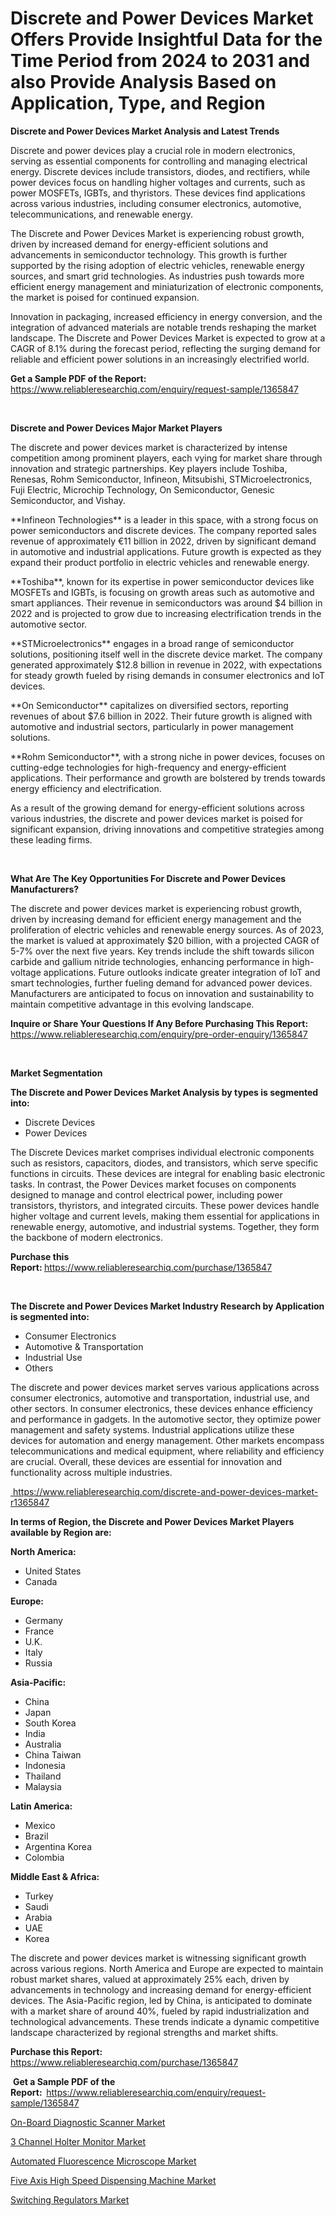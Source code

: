 <p><h1>Discrete and Power Devices Market Offers Provide Insightful Data for the Time Period from 2024 to 2031 and also Provide Analysis Based on Application, Type, and Region</h1></p><p><strong>Discrete and Power Devices Market Analysis and Latest Trends</strong></p>
<p><p>Discrete and power devices play a crucial role in modern electronics, serving as essential components for controlling and managing electrical energy. Discrete devices include transistors, diodes, and rectifiers, while power devices focus on handling higher voltages and currents, such as power MOSFETs, IGBTs, and thyristors. These devices find applications across various industries, including consumer electronics, automotive, telecommunications, and renewable energy.</p><p>The Discrete and Power Devices Market is experiencing robust growth, driven by increased demand for energy-efficient solutions and advancements in semiconductor technology. This growth is further supported by the rising adoption of electric vehicles, renewable energy sources, and smart grid technologies. As industries push towards more efficient energy management and miniaturization of electronic components, the market is poised for continued expansion.</p><p>Innovation in packaging, increased efficiency in energy conversion, and the integration of advanced materials are notable trends reshaping the market landscape. The Discrete and Power Devices Market is expected to grow at a CAGR of 8.1% during the forecast period, reflecting the surging demand for reliable and efficient power solutions in an increasingly electrified world.</p></p>
<p><strong>Get a Sample PDF of the Report:&nbsp;</strong> <a href="https://www.reliableresearchiq.com/enquiry/request-sample/1365847?utm_campaign=1087&utm_medium=2&utm_source=Github&utm_content=ia&utm_term=06122024&utm_id=discrete-and-power-devices">https://www.reliableresearchiq.com/enquiry/request-sample/1365847</a></p>
<p>&nbsp;</p>
<p><strong>Discrete and Power Devices Major Market Players</strong></p>
<p><p>The discrete and power devices market is characterized by intense competition among prominent players, each vying for market share through innovation and strategic partnerships. Key players include Toshiba, Renesas, Rohm Semiconductor, Infineon, Mitsubishi, STMicroelectronics, Fuji Electric, Microchip Technology, On Semiconductor, Genesic Semiconductor, and Vishay.</p><p>**Infineon Technologies** is a leader in this space, with a strong focus on power semiconductors and discrete devices. The company reported sales revenue of approximately €11 billion in 2022, driven by significant demand in automotive and industrial applications. Future growth is expected as they expand their product portfolio in electric vehicles and renewable energy.</p><p>**Toshiba**, known for its expertise in power semiconductor devices like MOSFETs and IGBTs, is focusing on growth areas such as automotive and smart appliances. Their revenue in semiconductors was around $4 billion in 2022 and is projected to grow due to increasing electrification trends in the automotive sector.</p><p>**STMicroelectronics** engages in a broad range of semiconductor solutions, positioning itself well in the discrete device market. The company generated approximately $12.8 billion in revenue in 2022, with expectations for steady growth fueled by rising demands in consumer electronics and IoT devices.</p><p>**On Semiconductor** capitalizes on diversified sectors, reporting revenues of about $7.6 billion in 2022. Their future growth is aligned with automotive and industrial sectors, particularly in power management solutions.</p><p>**Rohm Semiconductor**, with a strong niche in power devices, focuses on cutting-edge technologies for high-frequency and energy-efficient applications. Their performance and growth are bolstered by trends towards energy efficiency and electrification.</p><p>As a result of the growing demand for energy-efficient solutions across various industries, the discrete and power devices market is poised for significant expansion, driving innovations and competitive strategies among these leading firms.</p></p>
<p>&nbsp;</p>
<p><strong>What Are The Key Opportunities For Discrete and Power Devices Manufacturers?</strong></p>
<p><p>The discrete and power devices market is experiencing robust growth, driven by increasing demand for efficient energy management and the proliferation of electric vehicles and renewable energy sources. As of 2023, the market is valued at approximately $20 billion, with a projected CAGR of 5-7% over the next five years. Key trends include the shift towards silicon carbide and gallium nitride technologies, enhancing performance in high-voltage applications. Future outlooks indicate greater integration of IoT and smart technologies, further fueling demand for advanced power devices. Manufacturers are anticipated to focus on innovation and sustainability to maintain competitive advantage in this evolving landscape.</p></p>
<p><strong>Inquire or Share Your Questions If Any Before Purchasing This Report:</strong> <a href="https://www.reliableresearchiq.com/enquiry/pre-order-enquiry/1365847?utm_campaign=1087&utm_medium=2&utm_source=Github&utm_content=ia&utm_term=06122024&utm_id=discrete-and-power-devices">https://www.reliableresearchiq.com/enquiry/pre-order-enquiry/1365847</a></p>
<p>&nbsp;</p>
<p><strong>Market Segmentation</strong></p>
<p><strong>The Discrete and Power Devices Market Analysis by types is segmented into:</strong></p>
<p><ul><li>Discrete Devices</li><li>Power Devices</li></ul></p>
<p><p>The Discrete Devices market comprises individual electronic components such as resistors, capacitors, diodes, and transistors, which serve specific functions in circuits. These devices are integral for enabling basic electronic tasks. In contrast, the Power Devices market focuses on components designed to manage and control electrical power, including power transistors, thyristors, and integrated circuits. These power devices handle higher voltage and current levels, making them essential for applications in renewable energy, automotive, and industrial systems. Together, they form the backbone of modern electronics.</p></p>
<p><strong>Purchase this Report:&nbsp;</strong><a href="https://www.reliableresearchiq.com/purchase/1365847?utm_campaign=1087&utm_medium=2&utm_source=Github&utm_content=ia&utm_term=06122024&utm_id=discrete-and-power-devices">https://www.reliableresearchiq.com/purchase/1365847</a></p>
<p>&nbsp;</p>
<p><strong>The Discrete and Power Devices Market Industry Research by Application is segmented into:</strong></p>
<p><ul><li>Consumer Electronics</li><li>Automotive & Transportation</li><li>Industrial Use</li><li>Others</li></ul></p>
<p><p>The discrete and power devices market serves various applications across consumer electronics, automotive and transportation, industrial use, and other sectors. In consumer electronics, these devices enhance efficiency and performance in gadgets. In the automotive sector, they optimize power management and safety systems. Industrial applications utilize these devices for automation and energy management. Other markets encompass telecommunications and medical equipment, where reliability and efficiency are crucial. Overall, these devices are essential for innovation and functionality across multiple industries.</p></p>
<p><a href="https://www.reliableresearchiq.com/discrete-and-power-devices-market-r1365847?utm_campaign=1087&utm_medium=2&utm_source=Github&utm_content=ia&utm_term=06122024&utm_id=discrete-and-power-devices">&nbsp;https://www.reliableresearchiq.com/discrete-and-power-devices-market-r1365847</a></p>
<p><strong>In terms of Region, the Discrete and Power Devices Market Players available by Region are:</strong></p>
<p>
    <p> <strong> North America: </strong>
        <ul>
            <li>United States</li>
            <li>Canada</li>
        </ul>
        </p> 
    <p> <strong> Europe: </strong>
        <ul>
            <li>Germany</li>
            <li>France</li>
            <li>U.K.</li>
            <li>Italy</li>
            <li>Russia</li>
        </ul>
        </p> 
    <p> <strong> Asia-Pacific: </strong>
        <ul>
            <li>China</li>
            <li>Japan</li>
            <li>South Korea</li>
            <li>India</li>
            <li>Australia</li>
            <li>China Taiwan</li>
            <li>Indonesia</li>
            <li>Thailand</li>
            <li>Malaysia</li>
        </ul>
        </p> 
    <p> <strong> Latin America: </strong>
        <ul>
            <li>Mexico</li>
            <li>Brazil</li>
            <li>Argentina Korea</li>
            <li>Colombia</li>
        </ul>
        </p> 
    <p> <strong> Middle East & Africa: </strong>
        <ul>
            <li>Turkey</li>
            <li>Saudi</li>
            <li>Arabia</li>
            <li>UAE</li>
            <li>Korea</li>
        </ul>
    </p>
    </p>
<p><p>The discrete and power devices market is witnessing significant growth across various regions. North America and Europe are expected to maintain robust market shares, valued at approximately 25% each, driven by advancements in technology and increasing demand for energy-efficient devices. The Asia-Pacific region, led by China, is anticipated to dominate with a market share of around 40%, fueled by rapid industrialization and technological advancements. These trends indicate a dynamic competitive landscape characterized by regional strengths and market shifts.</p></p>
<p><strong>Purchase this Report: </strong><a href="https://www.reliableresearchiq.com/purchase/1365847?utm_campaign=1087&utm_medium=2&utm_source=Github&utm_content=ia&utm_term=06122024&utm_id=discrete-and-power-devices">https://www.reliableresearchiq.com/purchase/1365847</a></p>
<p>&nbsp;<strong>Get a Sample PDF of the Report:&nbsp;&nbsp;</strong><a href="https://www.reliableresearchiq.com/enquiry/request-sample/1365847?utm_campaign=1087&utm_medium=2&utm_source=Github&utm_content=ia&utm_term=06122024&utm_id=discrete-and-power-devices">https://www.reliableresearchiq.com/enquiry/request-sample/1365847</a></p>
<p><strong></strong></p>
<p><p><a href="https://issuu.com/reportprime-2/docs/on-board-diagnostic-scanner-market-size-2030.pptx?utm_campaign=1087&utm_medium=2&utm_source=Github&utm_content=ia&utm_term=06122024&utm_id=discrete-and-power-devices">On-Board Diagnostic Scanner Market</a></p><p><a href="https://www.linkedin.com/pulse/acomprehensive-analysis-3-channel-holter-monitor-market-covering-p50ce?utm_campaign=1087&utm_medium=2&utm_source=Github&utm_content=ia&utm_term=06122024&utm_id=discrete-and-power-devices">3 Channel Holter Monitor Market</a></p><p><a href="https://www.linkedin.com/pulse/automated-fluorescence-microscope-market-research-report-2024-2031-abipe?utm_campaign=1087&utm_medium=2&utm_source=Github&utm_content=ia&utm_term=06122024&utm_id=discrete-and-power-devices">Automated Fluorescence Microscope Market</a></p><p><a href="https://issuu.com/reportprime-2/docs/five-axis-high-speed-dispensing-machine-market-siz?utm_campaign=1087&utm_medium=2&utm_source=Github&utm_content=ia&utm_term=06122024&utm_id=discrete-and-power-devices">Five Axis High Speed Dispensing Machine Market</a></p><p><a href="https://github.com/ulyssacrayne00231/Market-Research-Report-List-1/blob/main/switching-regulators-market.md?utm_campaign=1087&utm_medium=2&utm_source=Github&utm_content=ia&utm_term=06122024&utm_id=discrete-and-power-devices">Switching Regulators Market</a></p></p>